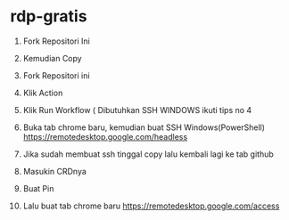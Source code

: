 # rdp-gratis

1. Fork Repositori Ini 
3. Kemudian Copy

1. Fork Repositori ini
2. Klik Action
3. Klik Run Workflow ( Dibutuhkan SSH WINDOWS ikuti tips no 4
4. Buka tab chrome baru, kemudian buat SSH Windows(PowerShell) https://remotedesktop.google.com/headless
5. Jika sudah membuat ssh tinggal copy lalu kembali lagi ke tab github
6. Masukin CRDnya
7. Buat Pin
8. Lalu buat tab chrome baru https://remotedesktop.google.com/access 
